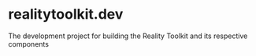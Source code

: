 # realitytoolkit.dev
The development project for building the Reality Toolkit and its respective components
